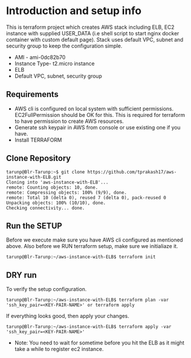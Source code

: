 # Introduction and setup info
This is terraform project which creates AWS stack including ELB, EC2 instance with supplied USER_DATA (i.e shell script to start nginx docker container with custom default page). Stack uses default VPC, subnet and security group to keep the configuration simple. 

* AMI - ami-0dc82b70
* Instance Type- t2.micro instance
* ELB 
* Default VPC, subnet, security group


## Requirements
* AWS cli is configured on local system with sufficient permissions. EC2FullPermission should be OK for this. This is required for terraform to have permission to create AWS resources.
* Generate ssh keypair in AWS from console or use existing one if you have.
* Install TERRAFORM

## Clone Repository
```
tarunp@Blr-Tarunp:~$ git clone https://github.com/tprakash17/aws-instance-with-ELB.git
Cloning into 'aws-instance-with-ELB'...
remote: Counting objects: 10, done.
remote: Compressing objects: 100% (9/9), done.
remote: Total 10 (delta 0), reused 7 (delta 0), pack-reused 0
Unpacking objects: 100% (10/10), done.
Checking connectivity... done.
```

## Run the SETUP
Before we execute make sure you have AWS cli configured as mentioned above. Also before we RUN terraform setup, make sure we initialiaze it.
```
tarunp@Blr-Tarunp:~/aws-instance-with-ELB$ terraform init
```

## DRY run
To verify the setup configuration.

```
tarunp@Blr-Tarunp:~/aws-instance-with-ELB$ terraform plan -var 'ssh_key_pair=<KEY-PAIR-NAME>' or terraform apply
```

If everything looks good, then apply your changes.

```
tarunp@Blr-Tarunp:~/aws-instance-with-ELB$ terraform apply -var 'ssh_key_pair=<KEY-PAIR-NAME>'
```

* Note: You need to wait for sometime before you hit the ELB as it might take a while to register ec2 instance.
